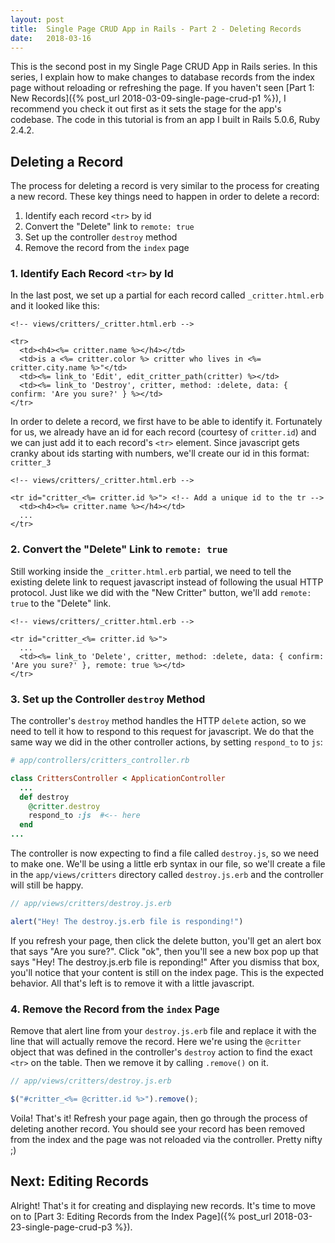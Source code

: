 ```yaml
---
layout: post
title:  Single Page CRUD App in Rails - Part 2 - Deleting Records
date:   2018-03-16
---
```


This is the second post in my Single Page CRUD App in Rails series. In this series, I explain how to make changes to database records from the index page without reloading or refreshing the page. If you haven't seen [Part 1: New Records]({% post_url 2018-03-09-single-page-crud-p1 %}), I recommend you check it out first as it sets the stage for the app's codebase. The code in this tutorial is from an app I built in Rails 5.0.6, Ruby 2.4.2.

## Deleting a Record
The process for deleting a record is very similar to the process for creating a new record. These key things need to happen in order to delete a record:

1. Identify each record `<tr>` by id
2. Convert the "Delete" link to `remote: true`
3. Set up the controller `destroy` method
4. Remove the record from the `index` page


### 1. Identify Each Record `<tr>` by Id
In the last post, we set up a partial for each record called `_critter.html.erb` and it looked like this:

```erb
<!-- views/critters/_critter.html.erb -->

<tr>
  <td><h4><%= critter.name %></h4></td>
  <td>is a <%= critter.color %> critter who lives in <%= critter.city.name %>"</td>
  <td><%= link_to 'Edit', edit_critter_path(critter) %></td>
  <td><%= link_to 'Destroy', critter, method: :delete, data: { confirm: 'Are you sure?' } %></td>
</tr>
```

In order to delete a record, we first have to be able to identify it. Fortunately for us, we already have an id for each record (courtesy of `critter.id`) and we can just add it to each record's `<tr>` element. Since javascript gets cranky about ids starting with numbers, we'll create our id in this format: `critter_3`

```erb
<!-- views/critters/_critter.html.erb -->

<tr id="critter_<%= critter.id %>"> <!-- Add a unique id to the tr -->
  <td><h4><%= critter.name %></h4></td>
  ...
</tr>
```

### 2. Convert the "Delete" Link to `remote: true`
Still working inside the `_critter.html.erb` partial, we need to tell the existing delete link to request javascript instead of following the usual HTTP protocol. Just like we did with the "New Critter" button, we'll add `remote: true` to the "Delete" link.

```erb
<!-- views/critters/_critter.html.erb -->

<tr id="critter_<%= critter.id %>">
  ...
  <td><%= link_to 'Delete', critter, method: :delete, data: { confirm: 'Are you sure?' }, remote: true %></td>
</tr>
```

### 3. Set up the Controller `destroy` Method
The controller's `destroy` method handles the HTTP `delete` action, so we need to tell it how to respond to this request for javascript. We do that the same way we did in the other controller actions, by setting `respond_to` to `js`:

```ruby
# app/controllers/critters_controller.rb

class CrittersController < ApplicationController
  ...
  def destroy
    @critter.destroy
    respond_to :js  #<-- here
  end
...
```

The controller is now expecting to find a file called `destroy.js`, so we need to make one. We'll be using a little erb syntax in our file, so we'll create a file in the `app/views/critters` directory called `destroy.js.erb` and the controller will still be happy.

```js
// app/views/critters/destroy.js.erb

alert("Hey! The destroy.js.erb file is responding!")
```

If you refresh your page, then click the delete button, you'll get an alert box that says "Are you sure?". Click "ok", then you'll see a new box pop up that says "Hey! The destroy.js.erb file is reponding!" After you dismiss that box, you'll notice that your content is still on the index page. This is the expected behavior. All that's left is to remove it with a little javascript.

### 4. Remove the Record from the `index` Page
Remove that alert line from your `destroy.js.erb` file and replace it with the line that will actually remove the record. Here we're using the `@critter` object that was defined in the controller's `destroy` action to find the exact `<tr>` on the table. Then we remove it by calling `.remove()` on it.

```js
// app/views/critters/destroy.js.erb

$("#critter_<%= @critter.id %>").remove();

```

Voila! That's it! Refresh your page again, then go through the process of deleting another record. You should see your record has been removed from the index and the page was not reloaded via the controller. Pretty nifty ;)

## Next: Editing Records
Alright! That's it for creating and displaying new records. It's time to move on to [Part 3: Editing Records from the Index Page]({% post_url 2018-03-23-single-page-crud-p3 %}).


